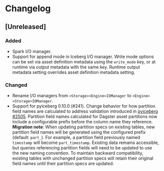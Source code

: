# Changelog

## [Unreleased]

### Added

- Spark I/O manager.
- Support for append mode in Iceberg I/O manager. Write mode options can be set via asset definition metadata using the `write_mode` key, or at runtime via output metadata with the same key. Runtime output metadata setting overrides asset definition metadata setting.

### Changed

- Rename I/O managers from `<Storage><Engine>IOManager` to `<Engine><Storage>IOManager`.
- Support for pyiceberg 0.10.0 (#241). Change behavior for how partition field names are calculated to address validation introduced in [pyiceberg #2505](https://github.com/apache/iceberg-python/pull/2305). Partition field names calculated for Dagster asset partitions now include a configurable prefix before the column name they reference. **Migration note**: When updating partition specs on existing tables, new partition field names will be generated using the configured prefix (default: `part_`). For example, a partition field previously named `timestamp` will become `part_timestamp`. Existing data remains accessible, but queries referencing partition fields will need to be updated to use the new naming convention. To maintain backward compatibility, existing tables with unchanged partition specs will retain their original field names until their partition specs are updated. 
